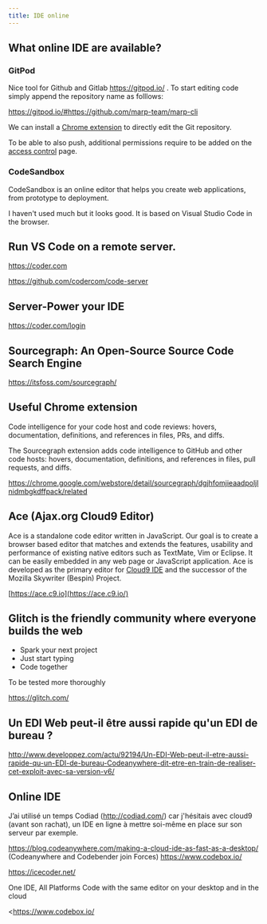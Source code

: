 ```yaml
---
title: IDE online
---
```


What online IDE are available?
------------------------------

### GitPod

Nice tool for Github and Gitlab https://gitpod.io/ . To start editing code simply append the repository name as folllows:

https://gitpod.io/#https://github.com/marp-team/marp-cli

We can install a [Chrome extension](https://chrome.google.com/webstore/detail/gitpod-online-ide/dodmmooeoklaejobgleioelladacbeki) to directly edit the Git repository.

To be able to also push, additional permissions require to be added on the [access control](https://gitpod.io/access-control/) page.

### CodeSandbox

CodeSandbox is an online editor that helps you create web applications, from prototype to deployment.

I haven't used much but it looks good. It is based on Visual Studio Code in the browser.

## Run VS Code on a remote server. 

https://coder.com 

https://github.com/codercom/code-server

Server-Power your IDE
---------------------

<https://coder.com/login>

Sourcegraph: An Open-Source Source Code Search Engine
-----------------------------------------------------

<https://itsfoss.com/sourcegraph/>

Useful Chrome extension
-----------------------

Code intelligence for your code host and code reviews: hovers, documentation, definitions, and references in files, PRs, and diffs.

The Sourcegraph extension adds code intelligence to GitHub and other code hosts: hovers, documentation, definitions, and references in files, pull requests, and diffs.

<https://chrome.google.com/webstore/detail/sourcegraph/dgjhfomjieaadpoljlnidmbgkdffpack/related>

Ace (Ajax.org Cloud9 Editor) 
-----------------------------

Ace is a standalone code editor written in JavaScript. Our goal is to create a browser based editor that matches and extends the features, usability and performance of existing native editors such as TextMate, Vim or Eclipse. It can be easily embedded in any web page or JavaScript application. Ace is developed as the primary editor for [Cloud9 IDE](https://c9.io/) and the successor of the Mozilla Skywriter (Bespin) Project.

[https://ace.c9.io](https://ace.c9.io/)

Glitch is the friendly community where everyone builds the web
--------------------------------------------------------------

* Spark your next project
* Just start typing
* Code together

To be tested more thoroughly

https://glitch.com/

Un EDI Web peut-il être aussi rapide qu'un EDI de bureau ?
----------------------------------------------------------

<http://www.developpez.com/actu/92194/Un-EDI-Web-peut-il-etre-aussi-rapide-qu-un-EDI-de-bureau-Codeanywhere-dit-etre-en-train-de-realiser-cet-exploit-avec-sa-version-v6/>

Online IDE
------

J’ai utilisé un temps Codiad (<http://codiad.com/>) car j'hésitais avec cloud9 (avant son rachat), un IDE en ligne à mettre soi-même en place sur son serveur par exemple.

<https://blog.codeanywhere.com/making-a-cloud-ide-as-fast-as-a-desktop/> (Codeanywhere and Codebender join Forces)
<https://www.codebox.io/>

<https://icecoder.net/>

One IDE, All Platforms
Code with the same editor on your desktop and in the cloud

<https://www.codebox.io/
